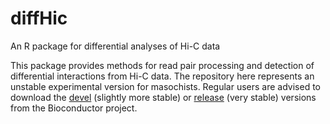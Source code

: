 diffHic
=======

An R package for differential analyses of Hi-C data

This package provides methods for read pair processing and detection of differential interactions from Hi-C data. 
The repository here represents an unstable experimental version for masochists.
Regular users are advised to download the [devel](http://www.bioconductor.org/packages/devel/bioc/html/diffHic.html) (slightly more stable) or [release](http://www.bioconductor.org/packages/release/bioc/html/diffHic.html) (very stable) versions from the Bioconductor project.

